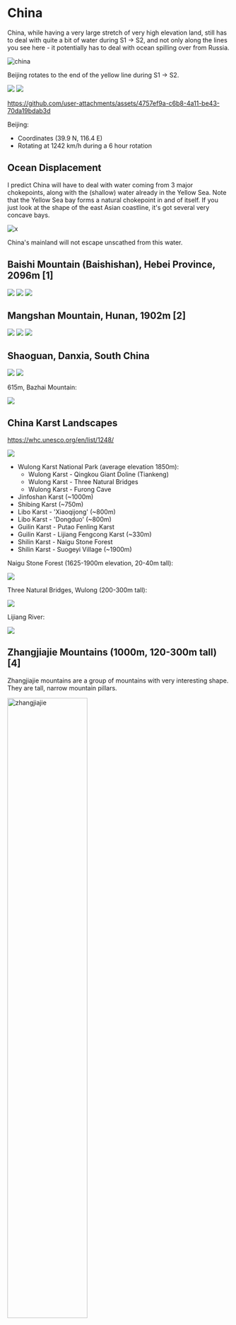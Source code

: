 # China

China, while having a very large stretch of very high elevation land, still has to deal with quite a bit of water during S1 -> S2, and not only along the lines you see here - it potentially has to deal with ocean spilling over from Russia.

![china](img/beijing.png "china rotation path")

Beijing rotates to the end of the yellow line during S1 -> S2.

![](img/etopo.jpg)
![](img/copernicus.png)

https://github.com/user-attachments/assets/4757ef9a-c6b8-4a11-be43-70da19bdab3d

Beijing:
- Coordinates (39.9 N, 116.4 E)
- Rotating at 1242 km/h during a 6 hour rotation

## Ocean Displacement

I predict China will have to deal with water coming from 3 major chokepoints, along with the (shallow) water already in the Yellow Sea. Note that the Yellow Sea bay forms a natural chokepoint in and of itself. If you just look at the shape of the east Asian coastline, it's got several very concave bays.

![x](img/chokepoints.png "china ocean chokepoints")

China's mainland will not escape unscathed from this water.

## Baishi Mountain (Baishishan), Hebei Province, 2096m [1]

![](img/baishi.jpg)
![](img/baishi2.jpg)
![](img/baishi3.jpg)

## Mangshan Mountain, Hunan, 1902m [2]

![](img/mangshan.jpeg)
![](img/mangshan2.jpg)
![](img/mangshan3.jpeg)

## Shaoguan, Danxia, South China

![](img/shaoguan.jpeg)
![](img/shaoguan2.png)

615m, Bazhai Mountain:

![](img/bazhai.jpeg)

## China Karst Landscapes

https://whc.unesco.org/en/list/1248/

![](img/karst.jpg)

- Wulong Karst National Park (average elevation 1850m):
	- Wulong Karst - Qingkou Giant Doline (Tiankeng)
	- Wulong Karst - Three Natural Bridges
	- Wulong Karst - Furong Cave
- Jinfoshan Karst (~1000m)
- Shibing Karst (~750m)
- Libo Karst - 'Xiaoqijong' (~800m)
- Libo Karst - 'Dongduo' (~800m)
- Guilin Karst - Putao Fenling Karst
- Guilin Karst - Lijiang Fengcong Karst (~330m)
- Shilin Karst - Naigu Stone Forest
- Shilin Karst - Suogeyi Village (~1900m)

Naigu Stone Forest (1625-1900m elevation, 20-40m tall):

![](img/naigu.jpg)

Three Natural Bridges, Wulong (200-300m tall):

![](img/wulong2.jpg)

Lijiang River:

![](img/lijiang.jpg)

## Zhangjiajie Mountains (1000m, 120-300m tall) [4]

Zhangjiajie mountains are a group of mountains with very interesting shape. They are tall, narrow mountain pillars.

<img src="img/zhangjiajie-map.png" alt="zhangjiajie" style="width:60%;"/>

![zhangjiajie](img/zhangjiajie.jpg "zhangjiajie")
![zhangjiajie](img/zhangjiajie2.jpg "zhangjiajie")
<img src="img/zhangjiajie3.jpg" alt="zhangjiajie" style="width:50%;"/>

The mountains lie at an average elevation of over 1000m.

"Zhangjiajie Sandstone Peak Forest Geopark in north-west Hunan Province, China, contains more than 3,100 natural pillars, columns and peaks made of quartz sandstone. More than 1,000 of them soar above 120 metres (393 feet) tall, and 45 reach over 300 metres (984 feet)."

This is what the terrain looks like, from Google Maps:

![terrain](img/zhangjiajie-terrain.png "zhangjiajie")

The pillars are of quartz-sandstone pillars and [resemble kartz terrain](https://en.wikipedia.org/wiki/Zhangjiajie_National_Forest_Park). Supposedly they were created from [sea erosion 380 million years ago](http://www.chinatoday.com.cn/ctenglish/se/txt/2009-01/21/content_175438.htm).

The absolute goldmine work into these mountains is a 2020 research paper by Yaohuang Li proposing ocean erosion as the main cause of these structures. Check `research-papers/Zhangjiajie-sea-erosion.pdf` to read it.

Definitely a good chance this location was created by fast-moving water/debris.

## Misc Info

### Desert Terrain

![](img/china-desert.jpg)

### Taklamakan Desert

May just be sand dunes. Coords (40, 86.3).

![](img/dunes.png)
![](img/dunes2.png)
![](img/dunes3.png)

### Longest Inhabited Cities

Beijing and Luoyang are the only two locations in China which have been inhabited continuously for a long time.

![oldest cities](img/china-old-cities.png "china old cities")

Beijing's history goes far back as 1100 BC, which is ~3100 years ago, when it was named the City of Ji during the Zhou Dynasty. [3]

There may have been a city named Zhenxun built near present day Luoyang in 2070 BC.

Surprisingly, neither of them are at very high elevation:
- Beijing is from 43.5m at the lowest, to 2303m at the highest (Mount Ling)
- Luoyang is at 144m

### Zhoukoudian Cave (Beijing)

[Zhoukoudian Cave](https://en.wikipedia.org/wiki/Zhoukoudian_Peking_Man_Site) (39.4 N, 115.5 E) is a cave in Beijing where remains of a very old (200k+ years) human predecessor was found.

Surprisingly, the cave is located only at an [elevation of 128m](https://www.degruyter.com/document/doi/10.1515/char.2001.1.1.85/pdf).

### Wangfujing site (Beijing)

This is an archaelogical site in Beijing (39.9 N, 116.4 E) where Paleolithic Stone Age tools were found.

It's only at an elevation of 50m above sea level.

## Citations

1. https://en.wikipedia.org/wiki/Baishi_Mountain
2. https://whhlyt.hunan.gov.cn/whhlyt/english/Tourism/NationalForestParks/202206/t20220610_25443187.html
3. https://en.wikipedia.org/wiki/History_of_Beijing
4. Zhangjiajie:
	- https://en.wikipedia.org/wiki/Zhangjiajie_National_Forest_Park
	- http://www.chinatoday.com.cn/ctenglish/se/txt/2009-01/21/content_175438.htm
	- https://whhlyt.hunan.gov.cn/whhlyt/english/TourismInRegions/Zhangjiajie/ZhangjiajieAttractions/202211/t20221108_29119497.html
	- https://www.guinnessworldrecords.com/world-records/593531-largest-concentration-of-sandstone-pillars

# TODO

Things to look into:
- historical sites
- interesting mountain ranges

Danxia Rainbow mountains

ChatGPT Karst:
- Guilin and Yangshuo:
	- Li River
		- Elephant Trunk Hill
		- Reed Flute Cave
- Zhangjiajie
- Fengjie
- Shilin
- Jingxi (Guangxi)
- Lijiang
	- Jade Dragon Snow Mountain
- Guizhou
	- Libo Karst
	- Anshun
		- Huangguoshu Waterfall
- Tengchong
- Yungui Plateau
